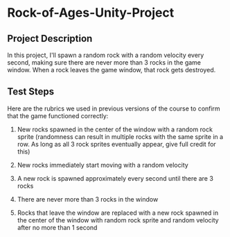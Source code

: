 # Rock-of-Ages-Unity-Project

## Project Description

In this project, I'll spawn a random rock with a random velocity every second, making sure there are never more than 3 rocks in the game window. When a rock leaves the game window, that rock gets destroyed.

## Test Steps

Here are the rubrics we used in previous versions of the course to confirm that the game functioned correctly:

1. New rocks spawned in the center of the window with a random rock sprite (randomness can result in multiple rocks with the same sprite in a row. As long as all 3 rock sprites eventually appear, give full credit for this)

2. New rocks immediately start moving with a random velocity

3. A new rock is spawned approximately every second until there are 3 rocks

4. There are never more than 3 rocks in the window

5. Rocks that leave the window are replaced with a new rock spawned in the center of the window with random rock sprite and random velocity after no more than 1 second
